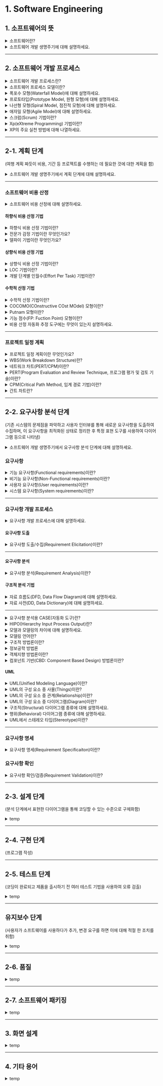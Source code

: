 # 1. Software Engineering

## 1. 소프트웨어의 뜻

<details>
<summary>소프트웨어란?</summary>
<br>
<div markdown="1">

소프트웨어는 `컴퓨터 시스템`, `프로그램`, `데이터`에 의해 `처리된 모든 정보`를 말합니다. <br>
컴퓨터의 시스템을 구성하는 주요 요소 중 하나로, `컴퓨터를 사용하는 목적`이기도 합니다. <br>
소프트웨어가 없는 컴퓨터, 즉 하드웨어는 빈 껍질이기 때문입니다. <br>
<br>

</div>
</details>

<details>
<summary>소프트웨어 개발 생명주기에 대해 설명하세요.</summary>
<br>
<div markdown="1">

소프트웨어는 `계획` 단계를 시작으로 `요구분석`, `설계`, `구현`, `테스트`, `유지보수` 단계를 거쳐 개발됩니다. <br>
`하나의 제품`인 `소프트웨어`를 `만들기 위해` 계획 단계에서 유지보수 단계에 이르기까지 일어나는 `일련의 과정`을 말합니다. <br>
<br>

</div>
</details>

---

## 2. 소프트웨어 개발 프로세스

<details>
<summary>소프트웨어 개발 프로세스란?</summary>
<br>
<div markdown="1">

어떤 작업에 대한 수많은 반복과 시행착오를 통하여 얻은 `방법`이나 `도구` 등에 관한 `지식`을 같은 작업을 수행하는 다른 사람들에게 `전달`함으로써 `시행착오를 줄이`고 `빠르게 적응`하여 일을 할 수 있도록 `가이드` 역할을 합니다. <br>
여러 소프트웨어 프로세스 모델 중에서 `가장 적합한 모델`을 프로젝트 `표준`으로 정하고 모든 참여자가 그 표준의 `질서`에 따라 개발해야 합니다. <br>
<br>

</div>
</details>

<details>
<summary>소프트웨어 프로세스 모델이란?</summary>
<br>
<div markdown="1">

`소프트웨어 개발 생명주기`(Software Development Life-Cycle)라고도 하며, `공장`에서 제품을 `생산`하듯이 소프트웨어를 개발하도록 `개발의 전 과정`을 `하나의 프로세스로 정의`합니다. <br>
따라서 `주어진 예산`과 `자원`으로 `개발`하고 `관리`하는 방법을 `구체적으로 정의`합니다.<br>
프로젝트에 대한 전체적인 `기본 골격`을 세워주며 그에 따른 `일정 계획을 수립`할 수 있고, <br>
`개발 비용 산정` 뿐 아니라 `여러 자원`을 `산정`하고 `분배`할 수 있습니다. <br>
또한 참여자 간의 `의사소통 기준`을 정할 수 있고 `용어의 표준화`를 가능케 할 뿐만 아니라 `개발 진행 상황`도 명확히 파악할 수 있습니다. <br>
<br>

</div>
</details>

<details>
<summary>폭포수 모형(Waterfall Model)에 대해 설명하세요.</summary>
<br>
<div markdown="1">

`이전 단계로 돌아갈 수 없다`는 전제하에 `각 단계`를 `확실히 매듭`짓고 그 `결과`를 `철저하게 검토`하여 `승인 과정`을 거친 후에 `다음 단계를 진행`하는 개발방법론입니다. <br>
`가장 오래`되고 `폭넓게` 사용되는 `전통적`인 모형으로, `고전적 생명주기 모형`이라고도 합니다. <br>
<br>

</div>
</details>

<details>
<summary>프로토타입(Prototype Model, 원형 모형)에 대해 설명하세요.</summary>
<br>
<div markdown="1">

`사용자의 요구사항`을 파악하기 위해 실제 개발될 소프트웨어에 대한 `견본품(Prototype)`을 만들어 `최종 결과물을 예측`하는 모형입니다. <br>
<br>

</div>
</details>

<details>
<summary>나선형 모형(Spiral Model, 점진적 모형)에 대해 설명하세요.</summary>
<br>
<div markdown="1">

`나선을 따라 돌듯이` `여러 번`의 소프트웨어 `개발 과정`을 거쳐 `점진적`으로 완벽한 최종 소프트웨어를 개발하는 모형입니다. <br>
`보헴(Boehm)`이 제안한 것으로, 폭포수 모형과 프로토타입 모형의 장점에 `위험 분석 기능을 추가`한 모형입니다. <br>
`누락`되거나 `추가`된 `요구사항을 반영`할 수 있고, `유지보수 과정이 불필요`하다는 장점이 있습니다.
<br>

</div>
</details>

<details>
<summary>애자일 모형(Agile Model)에 대해 설명하세요.</summary>
<br>
<div markdown="1">

`고객의 요구사항 변화`에 `유연하게 대응`할 수 있도록 `일정한 주기를 반복`하면서 개발하는 모형입니다. <br>
어느 특정 개발 방법론이 아니라 `좋은 것을 빠르고 낭비 없게` 만들기 위해 `고객과의 소통에 초점`을 맞춘 방법론입니다. <br>
`폭포수 모형과 대조적`이며, 대표적인 개발 모형으로는 `스크럼(Scrum)`, `Xp(eXtreme Programming)`, `칸반`, `Lean`, `기능 중심 개발(FDD)` 등이 있습니다.
<br>

</div>
</details>

<details>
<summary>스크럼(Scrum) 기법이란?</summary>
<br>
<div markdown="1">

`팀이 중심`이 되어 개발의 `효율성`을 높이는 기법으로, <br>
팀원 `스스로`가 `스크럼 팀`을 구성하고 `개발 작업`에 관한 `모든 것을 스스로 해결`할 수 있어야 합니다. <br>
<br>

</div>
</details>

<details>
<summary>Xp(eXtreme Programming) 기법이란?</summary>
<br>
<div markdown="1">

수시로 발생하는 `고객의 요구사항`에 `유연하게 대응`하기 위해 `고객의 참여`와 `개발과정의 반복`을 `극대화`하여 `개발 생산성을 향상`시키는 방법입니다.<br>
XP의 `5개 핵심 가치`로는 `의사소통(Communication)`, `단순성(Simplicity)`, `용기(Courage)`, `존중(Respect)`, `피드백(Feedback)`이 있습니다. <br>
<br>

</div>
</details>

<details>
<summary>XP의 주요 실천 방법에 대해 나열하세요.</summary>
<br>
<div markdown="1">

1. `Pair Programming`(짝 프로그래밍): 다른 사람과 `함께` 프로그래밍을 수행함으로써 `개발에 대한 책임`을 `공동으로 나눠` 갖는 환경을 조성합니다. <br>
2. `Collective Ownership`(공동 코드 소유): 개발 `코드`에 대한 `권한`과 `책임`을 `공동으로 소유`합니다. <br>
3. `Test-Driven Development`(TDD, 테스트 주도 개발): 개발자가 `실제 코드를 작성하기 전`에 `테스트 케이스`를 먼저 작성하므로 자신이 `무엇을 해야 할지`를 정확히 `파악`할 수 있습니다. <br>
4. `Whole Team`(전체 팀): 개발에 참여하는 모든 `구성원`들은 각자 자신의 `역할`이 있고 그 역할에 대한 `책임`을 가져야 합니다. <br>
5. Continous Integration(`CI`, 지속적인 통합): `모듈 단위`로 나눠서 개발된 코드들을 `하나의 작업`이 `마무리` 될 때 마다 `지속적으로 통합`합니다. <br>
6. `Refactoring`(리팩토링): 프로그램 `기능의 변경 없이` 시스템을 `재구성`합니다. <br>
7. `Small Release`(소규모 릴리즈): `릴리즈` 기간을 `짧게 반복`함으로서 고객의 `요구변화`에 `신속히 대응`할 수 있습니다. <br>
   <br>

</div>
</details>

---

## 2-1. 계획 단계

(여행 계획 짜듯이 비용, 기간 등 프로젝트를 수행하는 데 필요한 것에 대한 계획을 함)

<details>
<summary>소프트웨어 개발 생명주기에서 계획 단계에 대해 설명하세요.</summary>
<br>
<div markdown="1">

`현재 상황`과 구현될 시스템의 `목표` 및 `제약조건` 등을 포함해 `무엇을 개발`할 것인지 `명확히 정의`하고 `개발 범위를 결정`해야 합니다. <br>
개발할 `시스템을 정의`하고 신규 시스템 `실현 방안`을 모색하면서, `투자 효율성`이 얼마나 높은지, `시장성`은 얼마나 큰지 등을 검토해야 합니다. <br>
`사용자가 원하는 수준`으로 개발하기 위해, `기술적인 어려움`은 없는지 `개발`과정에서 사용하는 `프로그램`이나 `도구`가 소유권 등의 `법적인 문제`는 없는지 `면밀히 검토`해야 합니다. <br>
<br>

</div>
</details>

---

### 소프트웨어 비용 산정

<details>
<summary>소프트웨어 비용 산정에 대해 설명하세요.</summary>
<br>
<div markdown="1">

개발에 소요되는 `인원`, `자원`, `기간` 등으로 `소프트웨어의 규모`를 확인하여 `개발 계획 수립`에 `필요한 비용을 산정`하는 것을 의미합니다. <br>
`사람(개발자)가 중심`이 되기 때문에 `사람에 매우 의존적`이라 개발자의 `능력`, `개발 기간` 등 비용 결정 요소에 따라 `다른 결과가 도출`될 수 있습니다. <br>
이를 위해 `누가 산출해도 동일한 결과`를 얻을 수 있는 `개발 비용 산정 방법`이 있으며, 크게 `하향식` 비용 산정 기법과 `상향식` 비용 산정 기법으로 나뉩니다. <br>
<br>

</div>
</details>

#### 하향식 비용 산정 기법

<details>
<summary>하향식 비용 산정 기법이란?</summary>
<br>
<div markdown="1">

`과거의 유사한 경험`을 바탕으로 `전문 지식`이 많은 `개발자`들이 참여한 `회의`를 통해 `비용을 산정`하는 `비과학적인 방법`입니다. <br>

</div>
</details>

<details>
<summary>전문가 감정 기법이란 무엇인가요?</summary>
<br>
<div markdown="1">

전문가 감정 기법이란 `전문가 감정 기법 조직` 내에 있는 경험이 많은 `두 명 이상`의 `전문가`에게 비용 산정을 `의뢰`하는 기법입니다. <br>
<br>

</div>
</details>

<details>
<summary>델파이 기법이란 무엇인가요?</summary>
<br>
<div markdown="1">

전문가 감정 기법의 `주관적인 편견을 보완`하기 위해 `많은 전문가`의 의견을 `종합`하여 산정하는 기법입니다. <br>
<br>

</div>
</details>

#### 상향식 비용 산정 기법

<details>
<summary>상향식 비용 산정 기법이란?</summary>
<br>
<div markdown="1">

프로젝트의 `세부적인 작업 단위별`로 `비용을 산정`한 후 `집계`하여 `전체 비용을 산정`하는 방법입니다. <br>
`LOC` 기법, `개발 단계별 인월수` 기법, `수학적 산정 기법` 등이 있습니다. <br>
<br>

</div>
</details>

<details>
<summary>LOC 기법이란?</summary>
<br>
<div markdown="1">

소프트웨어 `각 기능`의 `원시 코드 라인 수`의 `비관치`, `낙관치`, `기대치`를 측정하여 `예측치`를 구하고 이를 이용하여 비용을 산정하는 기법입니다. <br>

- `비관치`: 가장 `많이` 측정된 코드 라인 수 <br>
- `낙관치`: 가장 `적게` 측정된 코드 라인 수 <br>
- `기대치`: 측정된 모든 코드 라인 수의 `평균` <br>
  <br>

</div>
</details>

<details>
<summary>개발 단계별 인월수(Effort Per Task) 기법이란?</summary>
<br>
<div markdown="1">

`LOC 기법을 보완`하기 위한 기법으로 `각 기능`을 구현시키는 데 `필요한 노력`을 `생명 주기의 각 단계별로 산정`하며, <br>
`LOC 기법보다 더 정확`합니다. <br>
<br>

</div>
</details>

#### 수학적 산정 기법

<details>
<summary>수학적 산정 기법이란?</summary>
<br>
<div markdown="1">

`경험적 추정 모형`, `실험적 추정 모형`이라고도 하며 개발 비용 산정의 `자동화를 목표`로 합니다. <br>
대표적으로 `COCOMO 모형`, `Putnam 모형`, `기능 점수(FP) 모형`이 있습니다.<br>
<br>

</div>
</details>

<details>
<summary>COCOMO(COnstructive COst MOdel) 모형이란?</summary>
<br>
<div markdown="1">

`LOC에 의한` 비용 산정 기법으로, <br>
개발할 소프트웨어 `규모`, `LOC`를 `예측`한 후 이를 `소프트웨어 종류`에 따라 다르게 책정되는 `비용 산정 방정식에 대입`하여 비용을 산정합니다. <br>
비용 산정 결과 프로젝트를 완성하는데 `필요한 노력(Man-Month)`으로 나타내며 `보헴`이 제안했습니다. <br>

- `조직형`(Organic Model): 기관 내부에서 개발된 `중/소 규모`의 소프트웨어로, `5만(50KDSI) 라인 이하`의 소프트웨어를 개발하는 유형입니다. `일괄 자료 처리`, `과학 기술 계산용`, `비즈니스 자료 처리용`, `사무 처리용`, `업무용`, `과학용` `응용 소프트웨어` 개발에 적합합니다. <br>
- `반분리형`(Semi-Detached Model): 조직형과 내장형의 중간형 소프트웨어로, `30만(300KDSI) 라인 이하`의 소프트웨어를 개발하는 유형입니다. `트랜잭션 처리 시스템`, `운영체제`, `데이터베이스 관리 시스템`, `컴파일러`, `인터프리터`와 같은 `유틸리티` 개발에 적합합니다. <br>
- `내장형`(Embedded Model): 초대형 규모의 소프트웨어로 `30만(300KDSI) 라인 이상`의 소프트에어를 개발하는 유형입니다. `트랜 잭션 처리 시스템`이나 `운영체제`, `신호기 제어 시스템`, `미사일 유도 시스템`, `실시간 처리 시스템` 등의 `시스템 프로그램` 개발에 적합합니다. <br>
<br>
</div>
</details>

<details>
<summary>Putnam 모형이란?</summary>
<br>
<div markdown="1">

소프트웨어 `생명 주기의 전 과정` 동안에 `사용될 노력의 분포`를 `예상`하는 모형입니다. <br>
`푸트남(Putnam)이 제안`한 것으로 `생명주기 예측 모형`이라고도 합니다. <br>
<br>

</div>
</details>

<details>
<summary>기능 점수(FP: Fuction Point) 모형이란?</summary>
<br>
<div markdown="1">

소프트웨어의 `기능을 증대시키는 요인별`로 `가중치`를 부여하고 `요인별 가중치`를 `합산`하여 `총 기능 점수를 산출`하며 `총 기능 점수`와 `영향도`를 이용하여 `기능 점수(FP)`를 구한 후 이를 이용해서 비용을 산정하는 기법입니다. <br>
`알브레히트(Albrecht)`가 제안했습니다. <br>
<br>

</div>
</details>

<details>
<summary>비용 산정 자동화 추정 도구에는 무엇이 있는지 설명하세요.</summary>
<br>
<div markdown="1">

`SLIM`: `Rayleigh-Norden 곡선`과 `Putnam 예측 모델`을 기초로 하여 개발된 `자동화 추정 도구`입니다.<br>
`ESTIMACS`: `다양한 프로젝트`와 `개인별 요소`를 `수용`하도록 `FP모형을 기초`로 하여 개발된 `자동화 추정 도구`입니다. <br>
<br>

</div>
</details>

---

### 프로젝트 일정 계획

<details>
<summary>프로젝트 일정 계획이란 무엇인가요?</summary>
<br>
<div markdown="1">

소프트웨어를 개발하기 위한 어떤 작업이 필요한지 찾은 후, <br>
이를 진행할 `순서`를 결정하거나 주어진 개발 기간에 `소작업의 개발 기간` 및 `그들 간의 순서`, `필요한 자원` 등과 같은 `일정을 계획`하는 것을 말합니다. <br>
<br>

</div>
</details>

<details>
<summary>WBS(Work Breakdown Structure)란?</summary>
<br>
<div markdown="1">

프로젝트 `목표를 달성`하기 위해 `필요한 활동`과 `업무`를 `세분화`하는 작업으로, <br>
쉽게 말해 `업무 분장`을 하는 것입니다. <br>
<br>

</div>
</details>

<details>
<summary>네트워크 차트(PERT/CPM)이란?</summary>
<br>
<div markdown="1">

프로젝트를 완료할 수 있는 `최소 기간`은 얼마인지,<br>
완료 시간을 맞추기 위해서는 `각 작업`을 `언제 시작`하고 `완료`해야 하는지,<br>
`지연되지 않`으려면 `어떤 작업`에 `특히 주의`를 기울여야 하는지, <br>
또 전체 프로젝트 `완료 기간을 단축`하기 위해서는 `어떤 작업들을 단축`하는 것이 `가장 경제적`인지 등을 알아보기 위해 `필요한 도구`입니다. <br>
<br>

</div>
</details>

<details>
<summary>PERT(Program Evaluation and Review Technique, 프로그램 평가 및 검토 기술)이란?</summary>
<br>
<div markdown="1">

프로젝트에 필요한 전체 작업의 `상호 관계`를 `표시`하는 `네트워크`로, <br>
프로그램을 `평가`하고 `검토`하는 `프로젝트 관리 기법`으로 프로젝트 `진행 상황`을 `통계적인 방법`으로 `파악`하고 이를 통해 `일정 계획` 및 `통제`를 할 수 있도록 고안되었습니다. <br>
<br>

</div>
</details>

<details>
<summary>CPM(Critical Path Method, 임계 경로 기법)이란?</summary>
<br>
<div markdown="1">

프로젝트 `완성`에 `필요한 작업을 나열`하고 작업에 필요한 `소요 기간을 예측`하는데 사용하는 기법입니다. <br>
`미국 듀퐁사`에서 화학 처리 공장의 건설 계획을 조직적으로 추진하기 위해 개발하였고, <br>
`건설 공사`와 같이 `단위 작업`이 `확정적 소요 시간`을 갖는 `프로젝트`인 경우에 `적합`합니다.<br>

- `원형 노드`: `작업`, 작업 이름과 소요 기간 표시
- `박스 노드`: `이정표,` 이정표 이름과 예상 완료 시간을 표시
- `간선`: `화살표`, 간선의 흐름에 따라 각 작업이 진행되며, 전 작업이 완료되어야 다음 작업을 진행할 수 있습니다. <br>
`임계 경로(Ciritical path)`는 `그래프`에서 `여유 시간이 없는 경로`로, 쉽게 말해 `최장 경로`가 됩니다. <br>
<br>
</div>
</details>

<details>
<summary>간트 차트란?</summary>
<br>
<div markdown="1">

프로젝트의 `각 작업들`이 `언제 시작`하고 `언제 종료`되는지에 대한 `작업 일정`을 `막대 도표`를 이용하여 표시하는 `프로젝트 일정표`로. <br>
`시간선(Time-Line)차트`라고도 합니다. <br>
<br>

</div>
</details>

---

## 2-2. 요구사항 분석 단계

(기존 시스템의 문제점을 파악하고 사용자 인터뷰를 통해 새로운 요구사항을 도출하여 수집하며, 이 요구사항을 최적화된 상태로 정리한 후 특정 표현 도구를 사용하여 다이어그램 등으로 나타냄)

<details>
<summary>소프트웨어 개발 생명주기에서 요구사항 분석 단계에 대해 설명하세요.</summary>
<br>
<div markdown="1">

소프트웨어 개발의 궁극적인 목적은 개발된 소프트웨어를 사용하는 고객이 만족하도록 하는 것이기 때문에, `고객이 원하는 품의 제품`을 `정해진 개발 기간`과 `주어진 예산 범위 안`에서 개발해야 합니다. <br>
그러려면 먼저 `사용자의 요구사항`을 `정확히 파악`하고 `분석`하는 작업이 필요합니다. <br>
요구사항이란 어떤 `문제를 해결`하기 위해 `제공하는 서비스`에 대한 `설`명과, `서비스`가 `정상적으로 운영`되는데 `필요한 제약조건`을 의미합니다. <br>
<br>

</div>
</details>

### 요구사항

<details>
<summary>기능 요구사항(Functional requirements)이란?</summary>
<br>
<div markdown="1">

시스템이 `무엇`을 하는지, `어떤 기능`을 하는지 등의 `기능`이나 `수행`과 관련된 요구사항입니다. <br>
<br>

</div>
</details>

<details>
<summary>비기능 요구사항(Non-Functional requirements)이란?</summary>
<br>
<div markdown="1">

`품질`이나 `제약사항`과 관련된 요구사항입니다. <br>
<br>

</div>
</details>

<details>
<summary>사용자 요구사항(User requirements)이란?</summary>
<br>
<div markdown="1">

`사용자 관점`에서 `본 시스템이` `제공해야 할` 요구사항입니다. <br>
<br>

</div>
</details>

<details>
<summary>시스템 요구사항(System requirements)이란?</summary>
<br>
<div markdown="1">

`개발자 관점`에서 본 `시스템 전체가` `사용자`와 `다른 시스템에게` `제공해야 할` 요구사항으로, <br>
`소프트웨어 요구사항`이라고도 합니다. <br>
<br>

</div>
</details>

---

### 요구사항 개발 프로세스

<details>
<summary>요구사항 개발 프로세스에 대해 설명하세요.</summary>
<br>
<div markdown="1">

개발 대상에 대한 요구사항을 `체계적으로 도출`하고 `분석`한 후 `명세서`에 정리한 다음, `확인` 및 `검증`하는 `일련의 구조화된 활동`입니다. <br>
`도출`(Elicitation), `분석`(Analysis), `명세`(Specification), `확인`(Validation) 순서로 진행됩니다. <br>
<br>

</div>
</details>

#### 요구사항 도출

<details>
<summary>요구사항 도출/수집(Requirement Elicitation)이란?</summary>
<br>
<div markdown="1">

`시스템`, `사용자`, `개발자` 등 시스템 `개발에 관련된 사람들`이 서로 `의견을 교환`하여 `요구사항`을 어떻게 `수집`할 것인지를 `식별`하고 `이해`하는 과정입니다. <br>
대표적으로 `청취와 인터뷰`, `설문`, `브레인스토밍`, `워크샵`, `프로토타이핑`, `유스케이스` 등이 있습니다. <br>
<br>

</div>
</details>

---

#### 요구사항 분석

<details>
<summary>요구사항 분석(Requirement Analysis)이란?</summary>
<br>
<div markdown="1">

요구사항이 정리되면 `정리된 내용`을 `한눈에 파악`할 수 있도록 `문서로 기록`하거나 `그래프로 표현`하여, <br>
개발 대상에 대한 사용자의 `요구사항 중` `명확하지 않`거나 `모호`하여 `이해되지 않는 부분을 발견`하고 이를 `걸러내기 위한 과정`입니다. <br>
소프트웨어 `개발의 실제적인 첫 단계`로, 개발 대상에 대한 `사용자의 요구사항`을 `이해`하고 `문서화`하는 활동입니다. <br>
대표적으로 `자료 흐름도`(DFD), `자료 사전`(DD)이 있습니다. <br>
<br>

</div>
</details>

#### 구조적 분석 기법

<details>
<summary>자료 흐름도(DFD, Data Flow Diagram)에 대해 설명하세요.</summary>
<br>
<div markdown="1">

`자료의 흐름` 및 `변환 과정`과 `기능`을 `도형 중심`으로 기술하는 방법입니다. <br>
`자료 흐름 그래프` 또는 `버블 차트`라고도 합니다. <br>

- `프로세스`(Process): `자료를 변환시키는 시스템`의 한 부분을 나타내며 `처리`, `기능`, `변환`, `버블`이라고도 합니다. `원형`으로 표기합니다. <br>
- `자료 흐름도`(Data Flow): `자료의 이동`이나 `연관 관계`를 나타냅니다. `화살표`로 표기합니다. <br>
- `자료 저장소`(Data Store): 시스템에서의 `파일`, `데이터베이스` 등의 `자료 저장소`를 나타냅니다. `평행한 두 직선`으로 표기합니다. <br>
- `단말`(Terminator): `시스템과 교신`하는 `외부 개체`로, `입력 데이터`가 만들어지고 `출력 데이터`를 받습니다. `사각형으`로 표기합니다. <br>

</div>
</details>

<details>
<summary>자료 사전(DD, Data Dictionary)에 대해 설명하세요.</summary>
<br>
<div markdown="1">

`자료 흐름도`에 있는 자료를 `더 자세히` `정의`하고 `기록`한 것입니다. <br>
`데이터를 설명`하는` 데이터`로, `데이터의 데이터` 또는 `메타 데이터`라고도 합니다. <br>

- `=`: 자료의 정의, ~로 구성되어 있다(is composed of) <br>
- `+`: 자료의 연결, 그리고(And) <br>
- `( )`: 자료의 생략, 생략 가능한 자료(Optional) <br>
- `[ ]`: 자료의 선택, 또는(Or) <br>
- `{ }`: 자료의 반복, Iteration of <br>
- `* *`: 자료의 설명, 주석(Comment) <br>

</div>
</details>

---

<details>
<summary>요구사항 분석용 CASE(자동화 도구)란?</summary>
<br>
<div markdown="1">

요구사항을 자동으로 분석하고 요구사항 분석 명세서를 기술하도록 개발된 도구입니다. <br>

- `SADT`: 시스템 `정의`, 소프트웨어 `요구사항 분석`, `시스템/소프트웨어 설계`를 위한 도구로, `SoftTech사`에서 개발했습니다. `구조적 요구 분석`을 하기 위해 `블록 다이어그램`을 채택한 `자동화 도구`입니다. <br>
- `SREM=RSL/REVS`: `TRW사`가 `실시간 처리 소프트웨어 시스템에`서 `요구사항을 명확히 기술`하도록 할 목적으로 개발한 도구입니다. <br>
- `PSL/PSA`: `PSL`과 `PSA`를 사용하는 자동화 도구입니다. <br>
- `TAGS`: `시스템 공학 방법 응용`에 대한 `자동 접근 방법`입니다. <br>
  <br>

</div>
</details>

<details>
<summary>HIPO(Hierarchy Input Process Output)란?</summary>
<br>
<div markdown="1">

시스템 `분석` 및 `설계`, 또는 `문서화`에 사용되는 기법으로 시스템 실행 과정인 `입력`, `처리`, `출력`의 기능을 표현한 것입니다. <br>
`하향식 소프트웨어 개발`을 위한 문서화 도구로, `기능`과 `자료`의 `의존 관계`를 `동시에 표현`할 수 있습니다. <br>
`기호`, `도표` 등을 사용하므로 `보기 쉽고` `이해하기 쉽다`는 장점이 있습니다. <br>
<br>

</div>
</details>

<details>
<summary>모델과 모델링의 차이에 대해 설명하세요.</summary>
<br>
<div markdown="1">

`모델`은 어떤 복잡한 대상의 `핵심 특징`만 선별하여 일정한 관점으로 `단순화`시켜 `기호`나 `그림` 등을 사용해 `체계적으로 표현`한 것입니다. <br>
하나의 사물을 `여러 관점`에서 바라볼 수 있게 해줍니다. (ex) 원통의 보는 각도에 따라 다른 도형으로 보임 <br>
소프트웨어를 개발할 때도 여러 관점의 모델에서 `필요한 정보`를 얻어 개발하게 됩니다. <br><br>

`모델링`은 `모델을 제작`하는 작업으로, `객체지향 개발`에서는 `UML`의 다양한 `다이어그램`을 통해 개발하려는 소프트웨어의 `범위`나 `개략적인 구조`와 `기능`을 이해할 수 있습니다. <br>
`UML`의 수많은 `다이어그램`들이 `소프트웨어 개발 과정`에서 `하나의 모델`로 사용됩니다. <br>
<br>

</div>
</details>

<details>
<summary>모델링 언어란?</summary>
<br>
<div markdown="1">

소프트웨어 개발에서 `모델링 언어`는 `요구사항 정의` 및 `분석`, `설계`의 `결과물`을 다양한 `다이어그램으로 표현`하는 `표기법`입니다. <br>
`애매모호한 표현이 없`고 `일관`되어 `모델링`하는 데 매우 `유용`하며 `개발자 간`에 `원활한 의사소통`이 가능해집니다. <br>
`모델링 개발 방법론`에 따라 `사용하는 도구가 다릅`니다. <br>
<br>

</div>
</details>

<details>
<summary>구조적 방법론이란?</summary>
<br>
<div markdown="1">

`정형화된 분석 절차`에 따라 `사용자 요구사항`을 파악하여 `문서화`하는 `처리 중심`의 방법론으로, <br>
`1960년대`까지 `가장 많이 적용`되었던 소프트웨어 개발 방법론입니다. <br>
대표적으로 `자료 흐름도`(DFD), `자료 사전`(DD), `처리명세서` 등으로 표현합니다. <br>
<br>

</div>
</details>

<details>
<summary>정보공학 방법론</summary>
<br>
<div markdown="1">

기업 전체 또는 기업의 주요부분을 `계획`, `분석`, `설계` 및 `구축`에 `정형화된 기법`들을 `상호 연관성` 있게 `통합`, `적용`하는 `데이터 중심` 방법론입니다. <br>
대표적으로 개체-관계 다이어그램(`ERD`: Entity-Relationship Diagram)으로 표현합니다. <br>
<br>

</div>
</details>

<details>
<summary>객체지향 방법론이란?</summary>
<br>
<div markdown="1">

현실 세계의 `개체`(Entity)를 `기계의 부품`처럼 하나의 `객체`(Object)로 만들어 소프트웨어를 개발할 때 기계의 부품을 조립하듯이 `개체들을 조립`해서 필요한 소프트웨어를 `구현`하는 방법론입니다. <br>
대표적으로 `UML`, `유스케이스 다이어그램`(요구사항)으로 표현합니다. <br>
<br>

</div>
</details>

<details>
<summary>컴포넌트 기반(CBD: Component Based Design) 방법론이란?</summary>
<br>
<div markdown="1">

기존의 시스템이나 소프트웨어를 구성하는 `컴포넌트`를 `조합`하여 하나의 `새로운 애플리케이션을 만드는` 방법론입니다. <br>
<br>

</div>
</details>

#### UML

<details>
<summary>UML(Unified Modeling Language)이란?</summary>
<br>
<div markdown="1">

시스템 `분석`, `설계`, `구현` 등 시스템 개발 과정에서 시스템 개발자와 고객 또는 개발자 상호간의 `의사소통`이 원활하게 이루어지도록 `표준화`한 대표적인 `객체지향 모델링 언어`입니다. <br>
`Rumbaugh(OMT)`, `Booch`, `Jacobson` 등의 `객체지향 방법론`의 `장점을 통합`하였으며, `OMG`(Ojbect Management Group)에서 `표준`으로 지정하였습니다. <br>
UML 구성 요소로는 `사물`(Things), `관계`(Relationships), `다이어그램`(Diagram)이 있습니다. <br>
<br>

</div>
</details>

<details>
<summary>UML의 구성 요소 중 사물(Things)이란?</summary>
<br>
<div markdown="1">

다이어그램 안에서 관계가 형성될 수 있는 대상들로 구조, 행동, 그룹, 주해 사물로 구분됩니다. <br>

- `구조` 사물(Structural Things): 시스템의 `개념적`, `물리적` 요소를 표현하는 것으로, `클래스`, `유스케이스`, `컴포넌트`, `노드` 등이 있습니다. <br>
- `행동` 사물(Behavioral Things): `시간`과 `공간`에 따른 `요소들의 행위`를 표현하는 것으로, `상호작용`, `상태 머신` 등이 있습니다. <br>
- `그룹` 사물(Grouping Things): 요소들을 `그룹`으로 `묶어서 표현`하는 것으로, `패키지` 등이 있습니다. <br>
- `주해` 사물(Annotation Things): `부가적인 설명`이나 `제약조건` 등을 표현하는 것으로, `노트` 등이 있습니다. <br>
  <br>

</div>
</details>

<details>
<summary>UML의 구성 요소 중 관계(Relationship)이란?</summary>
<br>
<div markdown="1">

`사물과 사물 사이`의 `연관성`을 표현하는 것으로, 연관, 집합, 포함, 일반화, 의존, 실체화 관계로 구분됩니다. <br>

- `연관`(Association) 관계: 2개 이상의 사물이 `서로 관련`되어 있는 관계로, 사람과 집, 선생님과 학생과 같은 관계를 의미합니다. <br>
- `집합`(Aggregation) 관계: 하나의 사물이 다른 사물에 `포함`되어 있는 관계로, 컴퓨터와 프린터와 같은 관계를 의미합니다. <br>
- `포함`(Composition) 관계: `포함하는 사물`의 `변화`가 `포함되는 사물`에게 `영향`을 미치는 관계로, 문과 열쇠와 같은 관계를 의미합니다. <br>
- `일반화`(Generalization) 관계: 하나의 사물이 다른 사물에 비해 더 `일반적`이거나 `구체적`인 관계로, 동물과 코끼리, 치타와 같은 관계를 의미합니다. <br>
- `의존`(Dependency) 관계: `연관 관계`와 같이 사물 사이에 서로 연관은 있으나 `필요에 의해` `서로`에게` 영향`을 주는 `짧은 시간` 동안만 `연관을 유지하는 관계`로, 등급과 할인율과 같은 관계를 의미합니다. <br>
- `실체화`(Realization) 관계: 사물이 `할 수 있`거나 `해야하는 기능`으로 서로를 `그룹화`할 수 있는 관계입니다. 헤엄칠 수 있다와 수영선수, 물고기와 같은 관계를 의미합니다. <br>
  <br>

</div>
</details>

<details>
<summary>UML의 구성 요소 중 다이어그램(Diagram)이란?</summary>
<br>
<div markdown="1">

`사물`과 `관계`를 `도형`으로 표현한 것으로, <br>
`정적 모델링에`서는 주로 `구조적 다이어그램`을, `동적 모델링`에서는 주로 `행위 다이어그램`을 사용합니다. <br>
<br>

</div>
</details>

<details>
<summary>구조적(Structural) 다이어그램 종류에 대해 설명하세요.</summary>
<br>
<div markdown="1">

- `클래스` 다이어그램(Class Diagram): 클래스와 클래스가 가지는 속성, `클래스 사이의 관계`를 표현합니다. <br>
- `객체` 다이어그램(Object Diagram): 클래스에 속한 사물(객체)들, 즉 `인스턴스`(Instance)를 `특정 시점`의 `객체와 객체 사이`의 관계로 표현합니다. `럼바우` 객체지향 분석 기법에서 `객체 모델링`에 활용됩니다. <br>
- `컴포넌트` 다이어그램(Component Diagram): 실제 구현 모듈인 `컴포넌트` 간의 `관계`나 컴포넌트 간의 `인터페이스`를 표현합니다. `구현 단계`에서 사용합니다. <br>
- `배치` 다이어그램(Deplyment Diagram): `결과물`, `프로세스`, `컴포넌트` 등 `물리적 요소`들의 `위치`를 표현합니다. `구현 단계`에서 사용합니다. <br>
- `복합체` 구조 다이어그램(Composite Structure Diagram): `클래스`나 `컴포넌트`가 `복합 구조`를 갖는 경우 그 `내부 구조`를 표현합니다. <br>
- `패키지` 다이어그램(Package Diagram): `유스케이스`나 `클래스` 등의 `모델 요소`들을 `그룹화`한 `패키지들의 관계`를 표현합니다. <br>
  <br>

</div>
</details>

<details>
<summary>행위(Behavioral) 다이어그램 종류에 대해 설명하세요.</summary>
<br>
<div markdown="1">

- `유스케이스` 다이어그램(Use Case Diagram): 사용자의 `요구를 분석`하는 것으로, `기능 모델링` 작업에 사용합니다. <br>
- `시퀀스` 다이어그램(Sequence 다이어그램): `상호 작용`하는 `시스템`이나 `객체`들이 `주고받는 메시지`를 표현합니다. <br>
- `커뮤니케이션` 다이어그램(Communication Diagram): 동작에 참여하는 `객체`들이 `주고받는 메시지`와 객체들 간의 `연관 관계`를 표현합니다. <br>
- `상태` 다이어그램(State Diagram): 하나의 객체가 `자신이 속한 클래스`의 `상태 변화` 혹은 `다른 객체와의 상호 작용`에 따라 `상태가 어떻게 변화하는지`를 표현합니다. `럼바우` 객체지향 분석 기법에서 `동적 모델링`에 활용됩니다. <br>
- `활동` 다이어그램(Activity Diagram): 시스템이 `어떤 기능`을 수행하는지 객체의 `처리 로직`이나 `조건`에 따른 `처리의 흐름`을 `순서`에 따라 표현합니다. <br>
- `상호작용` 개요 다이어그램(Interaction Overview Diagram): `상호작용 다어어그램` 간의 `제어 흐름`을 표현합니다. <br>
- `타이밍` 다이어그램(Timing Diagram): 객체 `상태 변화`와 `시간 제약`을 명시적으로 표현합니다. <br>
  <br>

</div>
</details>

<details>
<summary>UML에서 스테레오 타입(Stereotype)이란?</summary>
<br>
<div markdown="1">

UML에서 표현하는 `기본 기능 외`에 `추가적인 기능`을 `표현`하는 것으로, <br>
`길러멧`(Guilemet)이라고 부르는 `겹화살괄호`(« ») `사이`에 표현할 형태를 `기술`합니다. <br>
<br>

</div>
</details>

---

### 요구사항 명세

<details>
<summary>요구사항 명세(Requirement Specificaiton)이란?</summary>
<br>
<div markdown="1">

분석된 요구사항을 바탕으로 모델을 작성하고 문서화하는 것입니다. <br>

- 정형 명세 기법: 수학적 원리, 모델 기반으로 수학적 기호나 정형화된 표기법으로 작성합니다. 요구사항을 정확하고 간결하게 표현할 수 있지만, 표기법이 어려워 사용자가 이해하기 어렵습니다. VDM, Z, Petri-net, CSP 등이 있습니다. <br>
- 비정형 명세 기법: 상태, 기능, 객체 중심으로 일반 명사, 동사 등의 자연어를 기반으로 서술하거나 다이어그램으로 작성합니다. 자연어의 사용으로 인해 요구사항 결과가 작성자에 따라 다를 수 있어 일관성이 떨어지지만, 내용의 이해가 쉬워 의사소통이 용이합니다. FSM, Decisioin Table, ER모델링, State Chart(SADT) 등이 있습니다. <br>
  <br>

</div>
</details>

### 요구사항 확인

<details>
<summary>요구사항 확인/검증(Requirement Validation)이란?</summary>
<br>
<div markdown="1">

개발 자원을 요구사항에 할당하기 전에 요구사항 명세서가 정확하고 오나전하게 작성되었는지를 검토하는 활동으로, <br>
요구사항 관리 도구를 이용하여 요구사항 정의 문서들에 대해 형상관리(SCM)을 수행합니다. <br>

- SCM: 소프트웨어 개발 단계 각 과정에서 만들어지는 프로그램으로, 프로그램을 설명하는 문서, 데이터 등을 통칭하여 형상이라고 하는데 이 형상을 관리하는 일련의 활동입니다. <br>
  <br>

</div>
</details>

---

## 2-3. 설계 단계

(분석 단계에서 표현한 다이어그램을 통해 코딩할 수 있는 수준으로 구체화함)

<details>
<summary>temp</summary>
<br>
<div markdown="1">

temp
<br>

</div>
</details>

---

## 2-4. 구현 단계

(프로그램 작성)

---

## 2-5. 테스트 단계

(코딩이 완료되고 제품을 출시하기 전 여러 테스트 기법을 사용하여 오류 검출)

<details>
<summary>temp</summary>
<br>
<div markdown="1">

temp
<br>

</div>
</details>

---

## 유지보수 단계

(사용자가 소프트웨어를 사용하다가 추가, 변경 요구를 하면 이에 대해 적절 한 조치를 취함)

<details>
<summary>temp</summary>
<br>
<div markdown="1">

temp
<br>

</div>
</details>

---

## 2-6. 품질

<details>
<summary>temp</summary>
<br>
<div markdown="1">

temp
<br>

</div>
</details>

---

## 2-7. 소프트웨어 패키징

<details>
<summary>temp</summary>
<br>
<div markdown="1">

temp
<br>

</div>
</details>

---

## 3. 화면 설계

<details>
<summary>temp</summary>
<br>
<div markdown="1">

temp
<br>

</div>
</details>

---

## 4. 기타 용어

<details>
<summary>temp</summary>
<br>
<div markdown="1">

temp
<br>

</div>
</details>
